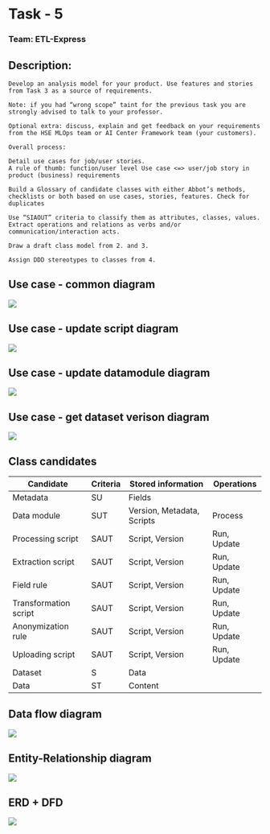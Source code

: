 # Task - 5
### Team: ETL-Express

## Description:

```
Develop an analysis model for your product. Use features and stories from Task 3 as a source of requirements.

Note: if you had “wrong scope” taint for the previous task you are strongly advised to talk to your professor.

Optional extra: discuss, explain and get feedback on your requirements from the HSE MLOps team or AI Center Framework team (your customers).

Overall process:

Detail use cases for job/user stories. 
A rule of thumb: function/user level Use case <=> user/job story in product (business) requirements

Build a Glossary of candidate classes with either Abbot’s methods, checklists or both based on use cases, stories, features. Check for duplicates

Use “SIAOUT” criteria to classify them as attributes, classes, values. Extract operations and relations as verbs and/or communication/interaction acts.

Draw a draft class model from 2. and 3.

Assign DDD stereotypes to classes from 4.
```

## Use case - common diagram

![](diagrams/UC-Common.png)

## Use case - update script diagram

![](diagrams/UC-Update%20Script.png)

## Use case - update datamodule diagram

![](diagrams/UC-Update%20datamodule.png)

## Use case - get dataset verison diagram

![](diagrams/UC-Create%20dataset.png)

## Class candidates

| Candidate             | Criteria | Stored information         | Operations  |
| --------------------- | -------- | -------------------------- | ----------- |
| Metadata              | SU       | Fields                     |             |
| Data module           | SUT      | Version, Metadata, Scripts | Process     |
| Processing script     | SAUT     | Script, Version            | Run, Update |
| Extraction script     | SAUT     | Script, Version            | Run, Update |
| Field rule            | SAUT     | Script, Version            | Run, Update |
| Transformation script | SAUT     | Script, Version            | Run, Update |
| Anonymization rule    | SAUT     | Script, Version            | Run, Update |
| Uploading script      | SAUT     | Script, Version            | Run, Update |
| Dataset               | S        | Data                       |             |
| Data                  | ST       | Content                    |             |

## Data flow diagram

![](diagrams/DFD.png)

## Entity-Relationship diagram

![](diagrams/ERD.png)

## ERD + DFD

![](diagrams/ERD+DFD.png)
